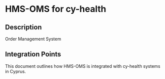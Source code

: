 # HMS-OMS for cy-health

## Description

Order Management System

## Integration Points

This document outlines how HMS-OMS is integrated with cy-health systems in Cyprus.
